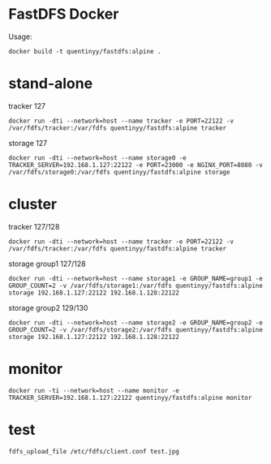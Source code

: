# FastDFS Docker

Usage:

`docker build -t quentinyy/fastdfs:alpine .`

# stand-alone

tracker 127

`docker run -dti --network=host --name tracker -e PORT=22122 -v /var/fdfs/tracker:/var/fdfs quentinyy/fastdfs:alpine tracker`

storage 127

`docker run -dti --network=host --name storage0 -e TRACKER_SERVER=192.168.1.127:22122 -e PORT=23000 -e NGINX_PORT=8080 -v /var/fdfs/storage0:/var/fdfs quentinyy/fastdfs:alpine storage`

# cluster

tracker 127/128

`docker run -dti --network=host --name tracker -e PORT=22122 -v /var/fdfs/tracker:/var/fdfs quentinyy/fastdfs:alpine tracker`

storage group1 127/128

`docker run -dti --network=host --name storage1 -e GROUP_NAME=group1 -e GROUP_COUNT=2 -v /var/fdfs/storage1:/var/fdfs quentinyy/fastdfs:alpine storage 192.168.1.127:22122 192.168.1.128:22122`

storage group2 129/130

`docker run -dti --network=host --name storage2 -e GROUP_NAME=group2 -e GROUP_COUNT=2 -v /var/fdfs/storage2:/var/fdfs quentinyy/fastdfs:alpine storage 192.168.1.127:22122 192.168.1.128:22122`

# monitor

`docker run -ti --network=host --name monitor -e TRACKER_SERVER=192.168.1.127:22122 quentinyy/fastdfs:alpine monitor`

# test

`fdfs_upload_file /etc/fdfs/client.conf test.jpg`
